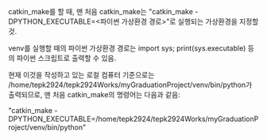 catkin_make를 할 때, 맨 처음 catkin_make는 "catkin_make -DPYTHON_EXECUTABLE=<파이썬 가상환경 경로>"로 실행되는 가상환경을 지정할 것.

venv를 실행할 때의 파이썬 가상환경 경로는 import sys; print(sys.executable) 등의 파이썬 스크립트로 출력할 수 있음.

현재 이것을 작성하고 있는 로컬 컴퓨터 기준으로는 /home/tepk2924/tepk2924Works/myGraduationProject/venv/bin/python가 출력되므로, 맨 처음 catkin_make의 명령어는 다음과 같음: 

"catkin_make -DPYTHON_EXECUTABLE=/home/tepk2924/tepk2924Works/myGraduationProject/venv/bin/python"